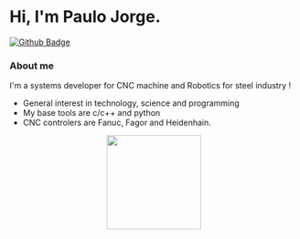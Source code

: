 # Hi, I'm Paulo Jorge.

[![Github Badge](https://img.shields.io/badge/-Github-000?style=flat-square&logo=Github&logoColor=white&link=https://github.com/teckscam)](https://github.com/teckscam)


### About me
I'm a systems developer for CNC machine and Robotics for steel industry !

- General interest in technology, science and programming
- My base tools are c/c++ and python
- CNC controlers are Fanuc, Fagor and Heidenhain.
  
<p align="center">
  <a href="https://github.com/anuraghazra/github-readme-stats">
    <img
      align="center"
      height="165"
      src="https://github-readme-stats.vercel.app/api?username=teckscam&count_private=true&show_icons=true&custom_title=Github%20Status&hide=issues&theme=tokyonight"
    />
  </a>
</p>
